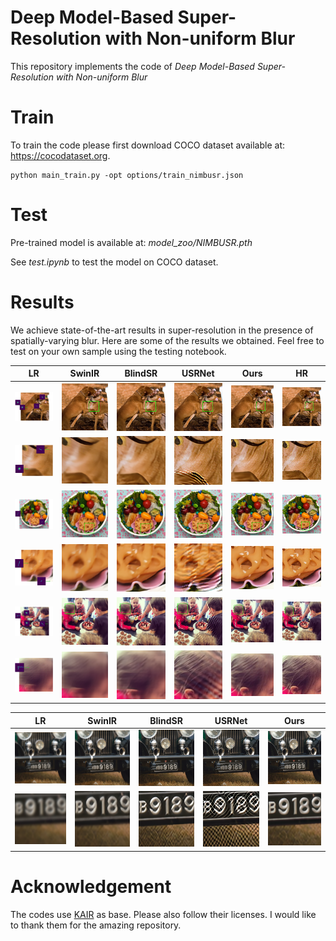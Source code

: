 # Deep Model-Based Super-Resolution with Non-uniform Blur

This repository implements the code of *Deep Model-Based Super-Resolution with Non-uniform Blur*

# Train

To train the code please first download COCO dataset available at: https://cocodataset.org.

```
python main_train.py -opt options/train_nimbusr.json
```

# Test

Pre-trained model is available at: *model_zoo/NIMBUSR.pth*

See *test.ipynb* to test the model on COCO dataset.

# Results

We achieve state-of-the-art results in super-resolution in the presence of spatially-varying blur.
Here are some of the results we obtained. Feel free to test on your own sample using the testing notebook.

LR | SwinIR           |  BlindSR | USRNet | Ours | HR 
:-:|:------------------:|:-------:|:---:|:------:|:----:
<img src="images/Visual_res/kmap_1.png" alt="" width="100"/>  |  <img src="images/Visual_res/SwinIR_1.png" alt="" width="100"/> | <img src="images/Visual_res/blindsr_1.png" alt="" width="100"/>  | <img src="images/Visual_res/usrnet_1.png" alt="" width="100"/>  | <img src="images/Visual_res/ours_1.png" alt="" width="100"/>  | <img src="images/Visual_res/HR_1.png" alt="" width="100"/>
<img src="images/Visual_res/kmap_1_small.png" alt="" width="100"/>  |  <img src="images/Visual_res/SwinIR_1_small.png" alt="" width="100"/> | <img src="images/Visual_res/blindsr_1_small.png" alt="" width="100"/>  | <img src="images/Visual_res/usrnet_1_small.png" alt="" width="100"/>  | <img src="images/Visual_res/ours_1_small.png" alt="" width="100"/>  | <img src="images/Visual_res/HR_1_small.png" alt="" width="100"/>
<img src="images/Visual_res/kmap_2.png" alt="" width="100"/>  |  <img src="images/Visual_res/SwinIR_2.png" alt="" width="100"/> | <img src="images/Visual_res/blindsr_2.png" alt="" width="100"/>  | <img src="images/Visual_res/usrnet_2.png" alt="" width="100"/>  | <img src="images/Visual_res/ours_2.png" alt="" width="100"/>  | <img src="images/Visual_res/HR_2.png" alt="" width="100"/>
<img src="images/Visual_res/kmap_2_small.png" alt="" width="100"/>  |  <img src="images/Visual_res/SwinIR_2_small.png" alt="" width="100"/> | <img src="images/Visual_res/blindsr_2_small.png" alt="" width="100"/>  | <img src="images/Visual_res/usrnet_2_small.png" alt="" width="100"/>  | <img src="images/Visual_res/ours_2_small.png" alt="" width="100"/>  | <img src="images/Visual_res/HR_2_small.png" alt="" width="100"/>
<img src="images/Visual_res/kmap_3.png" alt="" width="100"/>  |  <img src="images/Visual_res/SwinIR_3.png" alt="" width="100"/> | <img src="images/Visual_res/blindsr_3.png" alt="" width="100"/>  | <img src="images/Visual_res/usrnet_3.png" alt="" width="100"/>  | <img src="images/Visual_res/ours_3.png" alt="" width="100"/>  | <img src="images/Visual_res/HR_3.png" alt="" width="100"/>
<img src="images/Visual_res/kmap_3_small.png" alt="" width="100"/>  |  <img src="images/Visual_res/SwinIR_3_small.png" alt="" width="100"/> | <img src="images/Visual_res/blindsr_3_small.png" alt="" width="100"/>  | <img src="images/Visual_res/usrnet_3_small.png" alt="" width="100"/>  | <img src="images/Visual_res/ours_3_small.png" alt="" width="100"/>  | <img src="images/Visual_res/HR_3_small.png" alt="" width="100"/>

LR | SwinIR           |  BlindSR | USRNet | Ours  
:-:|:------------------:|:-------:|:---:|:------:
<img src="images/Generalization/1_LR.png" alt="" width="100"/>  |  <img src="images/Generalization/1_SwinIR.png" alt="" width="100"/> | <img src="images/Generalization/1_blindsr.png" alt="" width="100"/>  | <img src="images/Generalization/1_usrnet.png" alt="" width="100"/>  | <img src="images/Generalization/1_nimbusr.png" alt="" width="100"/>  
<img src="images/Generalization/1_small_LR.png" alt="" width="100"/>  |  <img src="images/Generalization/1_small_SwinIR.png" alt="" width="100"/> | <img src="images/Generalization/1_small_blindsr.png" alt="" width="100"/>  | <img src="images/Generalization/1_small_usrnet.png" alt="" width="100"/>  | <img src="images/Generalization/1_small_nimbusr.png" alt="" width="100"/>  


# Acknowledgement
The codes use [KAIR](https://github.com/cszn/KAIR) as base. Please also follow their licenses. I would like to thank them for the amazing repository.